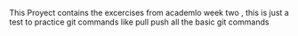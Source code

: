 This Proyect contains the excercises from academlo week two , this is just a test to practice git commands like pull push all the basic git commands
